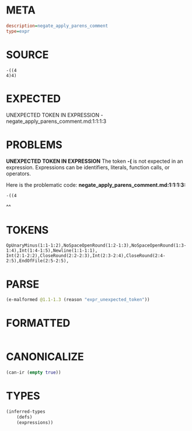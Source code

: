 # META
~~~ini
description=negate_apply_parens_comment
type=expr
~~~
# SOURCE
~~~roc
-((4
4)4)
~~~
# EXPECTED
UNEXPECTED TOKEN IN EXPRESSION - negate_apply_parens_comment.md:1:1:1:3
# PROBLEMS
**UNEXPECTED TOKEN IN EXPRESSION**
The token **-(** is not expected in an expression.
Expressions can be identifiers, literals, function calls, or operators.

Here is the problematic code:
**negate_apply_parens_comment.md:1:1:1:3:**
```roc
-((4
```
^^


# TOKENS
~~~zig
OpUnaryMinus(1:1-1:2),NoSpaceOpenRound(1:2-1:3),NoSpaceOpenRound(1:3-1:4),Int(1:4-1:5),Newline(1:1-1:1),
Int(2:1-2:2),CloseRound(2:2-2:3),Int(2:3-2:4),CloseRound(2:4-2:5),EndOfFile(2:5-2:5),
~~~
# PARSE
~~~clojure
(e-malformed @1.1-1.3 (reason "expr_unexpected_token"))
~~~
# FORMATTED
~~~roc

~~~
# CANONICALIZE
~~~clojure
(can-ir (empty true))
~~~
# TYPES
~~~clojure
(inferred-types
	(defs)
	(expressions))
~~~
